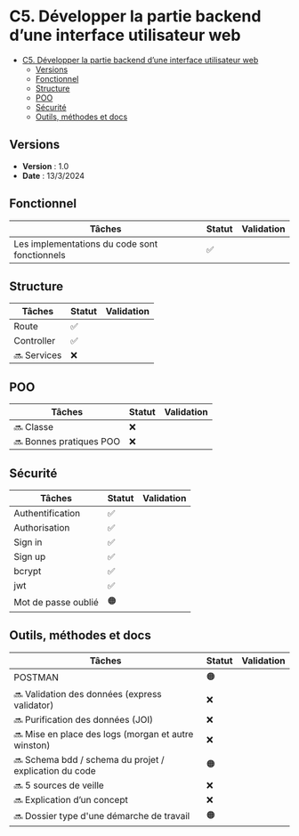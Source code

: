 # C5. Développer la partie backend d’une interface utilisateur web

- [C5. Développer la partie backend d’une interface utilisateur web](#c5-développer-la-partie-backend-dune-interface-utilisateur-web)
  - [Versions](#versions)
  - [Fonctionnel](#fonctionnel)
  - [Structure](#structure)
  - [POO](#poo)
  - [Sécurité](#sécurité)
  - [Outils, méthodes et docs](#outils-méthodes-et-docs)

## Versions

- **Version** : 1.0
- **Date** : 13/3/2024

## Fonctionnel

| Tâches                                        | Statut | Validation |
| --------------------------------------------- | ------ | ---------- |
| Les implementations du code sont fonctionnels | ✅     |            |

## Structure

| Tâches      | Statut | Validation |
| ----------- | ------ | ---------- |
| Route       | ✅     |            |
| Controller  | ✅     |            |
| 🔜 Services | ❌     |            |

## POO

| Tâches                  | Statut | Validation |
| ----------------------- | ------ | ---------- |
| 🔜 Classe               | ❌     |            |
| 🔜 Bonnes pratiques POO | ❌     |            |

## Sécurité

| Tâches              | Statut | Validation |
| ------------------- | ------ | ---------- |
| Authentification    | ✅     |            |
| Authorisation       | ✅     |            |
| Sign in             | ✅     |            |
| Sign up             | ✅     |            |
| bcrypt              | ✅     |            |
| jwt                 | ✅     |            |
| Mot de passe oublié | 🟠     |            |

## Outils, méthodes et docs

| Tâches                                                 | Statut | Validation |
| ------------------------------------------------------ | ------ | ---------- |
| POSTMAN                                                | 🟠     |            |
| 🔜 Validation des données (express validator)          | ❌     |            |
| 🔜 Purification des données (JOI)                      | ❌     |            |
| 🔜 Mise en place des logs (morgan et autre winston)    | ❌     |            |
| 🔜 Schema bdd / schema du projet / explication du code | 🟠     |            |
| 🔜 5 sources de veille                                 | ❌     |            |
| 🔜 Explication d’un concept                            | ❌     |            |
| 🔜 Dossier type d'une démarche de travail              | 🟠     |            |
